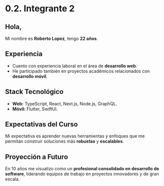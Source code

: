 # 0.2. Integrante 2

## Hola, 
Mi nombre es **Roberto Lopez**, tengo **22 años**.

## Experiencia
- Cuento con experiencia laboral en el área de **desarrollo web**.  
- He participado también en proyectos académicos relacionados con **desarrollo móvil**.  

## Stack Tecnológico
- **Web:** TypeScript, React, Next.js, Node.js, GraphQL.  
- **Móvil:** Flutter, SwiftUI.  

## Expectativas del Curso
Mi expectativa es aprender nuevas herramientas y enfoques que me permitan construir soluciones más **robustas** y **escalables**.  

## Proyección a Futuro
En 10 años me visualizo como un **profesional consolidado en desarrollo de software**, liderando equipos de trabajo en proyectos innovadores y de gran escala.  